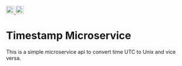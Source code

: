 <a href="https://loku-timestamp-microservice.herokuapp.com/">
  <img src="https://img.shields.io/badge/Online_at_Heroku-430098?logo=heroku"  height="22">
</a>  
<a href="https://nodejs.org/">
  <img src="https://img.shields.io/badge/Node.js-v12.18.4-grey?logo=Node.js&labelColor=339933&logoColor=white"  height="22">
</a>

# Timestamp Microservice
This is a simple microservice api to convert time UTC to Unix and vice versa.
